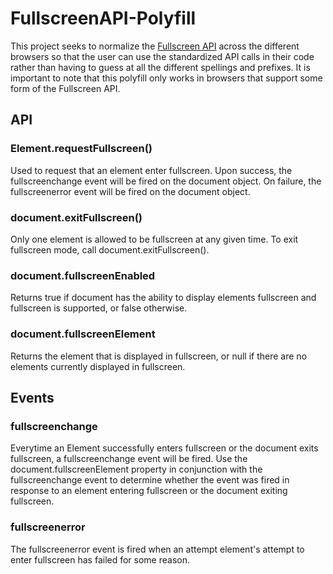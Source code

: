 <h1>FullscreenAPI-Polyfill</h1>
<p>This project seeks to normalize the <a href="https://fullscreen.spec.whatwg.org/">Fullscreen API</a> across the
	different browsers so that the user can use the	standardized API calls in their code rather than having to guess at
	all the different spellings and prefixes.  It is important to note that this polyfill only works in browsers that
	support some form of the Fullscreen API.</p>

<h2>API</h2>
<h3>Element.requestFullscreen()</h3>
<p>Used to request that an element enter fullscreen.  Upon success, the fullscreenchange event will be fired on the
	document object.  On failure, the fullscreenerror event will be fired on the document object.</p>

<h3>document.exitFullscreen()</h3>
<p>Only one element is allowed to be fullscreen at any given time.  To exit fullscreen mode, call
	document.exitFullscreen().</p>

<h3>document.fullscreenEnabled</h3>
<p>Returns true if document has the ability to display elements fullscreen and fullscreen is supported, or false
	otherwise.</p>

<h3>document.fullscreenElement</h3>
<p>Returns the element that is displayed in fullscreen, or null if there are no elements currently displayed in
	fullscreen.</p>

<h2>Events</h2>
<h3>fullscreenchange</h3>
<p>Everytime an Element successfully enters fullscreen or the document exits fullscreen, a fullscreenchange event will
	be fired.  Use the document.fullscreenElement property in conjunction with the fullscreenchange event to determine
	whether the event was fired in response to an element entering fullscreen or the document exiting fullscreen.</p>

<h3>fullscreenerror</h3>
<p>The fullscreenerror event is fired when an attempt element's attempt to enter fullscreen has failed for some
	reason.</p>